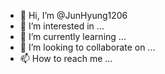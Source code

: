 - 👋 Hi, I’m @JunHyung1206
- 👀 I’m interested in ...
- 🌱 I’m currently learning ...
- 💞️ I’m looking to collaborate on ...
- 📫 How to reach me ...

<!---
JunHyung1206/JunHyung1206 is a ✨ special ✨ repository because its `README.md` (this file) appears on your GitHub profile.
You can click the Preview link to take a look at your changes.
--->
